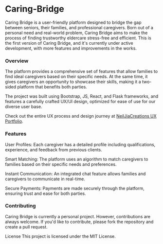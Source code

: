 # Caring-Bridge
Caring Bridge is a user-friendly platform designed to bridge the gap between seniors, their families, and professional caregivers. Born out of a personal need and real-world problem, Caring Bridge aims to make the process of finding trustworthy eldercare stress-free and efficient. This is the first version of Caring Bridge, and it's currently under active development, with more features and improvements in the works.

### Overview
The platform provides a comprehensive set of features that allow families to find ideal caregivers based on their specific needs. At the same time, it gives caregivers an opportunity to showcase their skills, making it a two-sided platform that benefits both parties.

The project was built using Bootstrap, JS, React, and Flask frameworks, and features a carefully crafted UX/UI design, optimized for ease of use for our diverse user base.

Check out the entire UX process and design journey at [NeilJiaCreations UX Portfolio](https://neiljiacreations.com/p/97303b3c/034e6e77).

### Features
User Profiles: Each caregiver has a detailed profile including qualifications, experience, and feedback from previous clients.

Smart Matching: The platform uses an algorithm to match caregivers to families based on their specific needs and preferences.

Instant Communication: An integrated chat feature allows families and caregivers to communicate in real-time.

Secure Payments: Payments are made securely through the platform, ensuring trust and ease for both parties.

### Contributing
Caring Bridge is currently a personal project. However, contributions are always welcome. If you'd like to contribute, please fork the repository and create a pull request.

License
This project is licensed under the MIT License.
